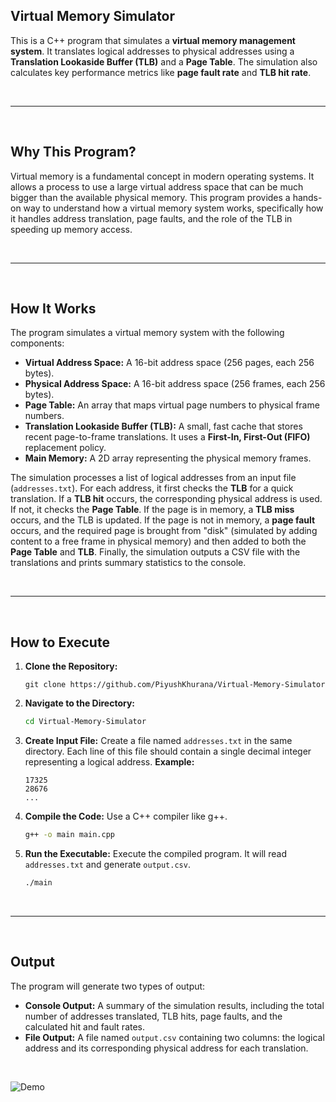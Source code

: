 ## **Virtual Memory Simulator** 

This is a C++ program that simulates a **virtual memory management system**. It translates logical addresses to physical addresses using a **Translation Lookaside Buffer (TLB)** and a **Page Table**. The simulation also calculates key performance metrics like **page fault rate** and **TLB hit rate**.

<br>

-----

<br>

## **Why This Program?** 

Virtual memory is a fundamental concept in modern operating systems. It allows a process to use a large virtual address space that can be much bigger than the available physical memory. This program provides a hands-on way to understand how a virtual memory system works, specifically how it handles address translation, page faults, and the role of the TLB in speeding up memory access.

<br>

-----

<br>

## **How It Works** 

The program simulates a virtual memory system with the following components:

  - **Virtual Address Space:** A 16-bit address space (256 pages, each 256 bytes).
  - **Physical Address Space:** A 16-bit address space (256 frames, each 256 bytes).
  - **Page Table:** An array that maps virtual page numbers to physical frame numbers.
  - **Translation Lookaside Buffer (TLB):** A small, fast cache that stores recent page-to-frame translations. It uses a **First-In, First-Out (FIFO)** replacement policy.
  - **Main Memory:** A 2D array representing the physical memory frames.

The simulation processes a list of logical addresses from an input file (`addresses.txt`). For each address, it first checks the **TLB** for a quick translation. If a **TLB hit** occurs, the corresponding physical address is used. If not, it checks the **Page Table**. If the page is in memory, a **TLB miss** occurs, and the TLB is updated. If the page is not in memory, a **page fault** occurs, and the required page is brought from "disk" (simulated by adding content to a free frame in physical memory) and then added to both the **Page Table** and **TLB**. Finally, the simulation outputs a CSV file with the translations and prints summary statistics to the console.

<br>

-----

<br>

## **How to Execute** 

1.  **Clone the Repository:** 

    ```
    git clone https://github.com/PiyushKhurana/Virtual-Memory-Simulator
    ```

2.  **Navigate to the Directory:**

    ```bash
    cd Virtual-Memory-Simulator
    ```

3.  **Create Input File:**
    Create a file named `addresses.txt` in the same directory. Each line of this file should contain a single decimal integer representing a logical address.
    **Example:**

    ```
    17325
    28676
    ...
    ```

4.  **Compile the Code:**
    Use a C++ compiler like g++.

    ```bash
    g++ -o main main.cpp
    ```

5.  **Run the Executable:**
    Execute the compiled program. It will read `addresses.txt` and generate `output.csv`.

    ```bash
    ./main
    ```

<br>

-----

<br>

## **Output**

The program will generate two types of output:

  - **Console Output:** A summary of the simulation results, including the total number of addresses translated, TLB hits, page faults, and the calculated hit and fault rates.
  - **File Output:** A file named `output.csv` containing two columns: the logical address and its corresponding physical address for each translation.

<br>

  ![Demo](demo/demo.gif)
